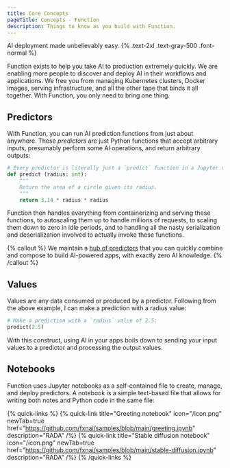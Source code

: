 ```yaml
---
title: Core Concepts
pageTitle: Concepts - Function
description: Things to know as you build with Function.
---
```


AI deployment made unbelievably easy. {% .text-2xl .text-gray-500 .font-normal %}

Function exists to help you take AI to production extremely quickly. We are enabling more people to discover and deploy AI in their workflows and applications. We free you from managing Kubernetes clusters, Docker images, serving infrastructure, and all the other tape that binds it all together. With Function, you only need to bring one thing.

## Predictors
With Function, you can run AI prediction functions from just about anywhere. These *predictors* are just Python functions that accept arbitrary inputs, presumably perform some AI operations, and return arbitrary outputs:
```py
# Every predictor is literally just a `predict` function in a Jupyter notebook 😉
def predict (radius: int):
    """
    Return the area of a circle given its radius.
    """
    return 3.14 * radius * radius
```

Function then handles everything from containerizing and serving these functions, to autoscaling them up to handle millions of requests, to scaling them down to zero in idle periods, and to handling all the nasty serialization and deserialization involved to actually invoke these functions.

{% callout %} We maintain a [hub of predictors](https://fxn.ai/explore) that you can quickly combine and compose to build AI-powered apps, with exactly zero AI knowledge. {% /callout %}

## Values
Values are any data consumed or produced by a predictor. Following from the above example, I can make a prediction with a radius value:
```py
# Make a prediction with a `radius` value of 2.5:
predict(2.5)
```
With this construct, using AI in your apps boils down to sending your input values to a predictor and processing the output values.

## Notebooks
Function uses Jupyter notebooks as a self-contained file to create, manage, and deploy predictors. A notebook is a simple text-based file that allows for writing both notes and Python code in the same file:

{% quick-links %}
{% quick-link title="Greeting notebook" icon="/icon.png" newTab=true href="https://github.com/fxnai/samples/blob/main/greeting.ipynb" description="RADA" /%}
{% quick-link title="Stable diffusion notebook" icon="/icon.png" newTab=true href="https://github.com/fxnai/samples/blob/main/stable-diffusion.ipynb" description="RADA" /%}
{% /quick-links %}